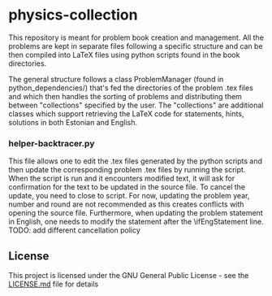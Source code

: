 # physics-collection

This repository is meant for problem book creation and management. All the problems are kept in separate files following a specific structure and can be then compiled into LaTeX files using python scripts found in the book directories.

The general structure follows a class ProblemManager (found in python_dependencies/) that's fed the directories of the problem .tex files and which then handles the sorting of problems and distributing them between "collections" specified by the user. The "collections" are additional classes which support retrieving the LaTeX code for statements, hints, solutions in both Estonian and English.

### helper-backtracer.py

This file allows one to edit the .tex files generated by the python scripts and then update the corresponding problem .tex files by running the script. When the script is run and it encounters modified text, it will ask for confirmation for the text to be updated in the source file. To cancel the update, you need to close to script. For now, updating the problem year, number and round are not recommended as this creates conflicts with opening the source file. Furthermore, when updating the problem statement in English, one needs to modify the statement after the \ifEngStatement line. TODO: add different cancellation policy

## License

This project is licensed under the GNU General Public License - see the [LICENSE.md](LICENSE.md) file for details
